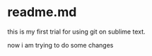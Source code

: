 # readme.md

this is my first trial for using git on sublime text.

now i am trying to do some changes
